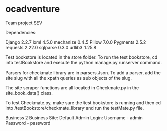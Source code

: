 # ocadventure
Team project SEV

Dependencies:

Django 2.2.7
lxml   4.5.0
mechanize 0.4.5
Pillow 7.0.0
Pygments 2.5.2
requests 2.22.0
sqlparse 0.3.0
urllib3 1.25.8

Test bookstore is located in the store folder. 
To run the test bookstore, cd into testBookstore and execute the python manage.py runserver command.

Parsers for checkmate library are in parsers.Json. To add a parser, add the site slug with all the xpath queries as sub objects of the slug.

The site scraper functions are all located in Checkmate.py in the site_book_data() class. 

To test Checkmate.py, make sure the test bookstore is running and then cd into /testBookstore/checkmate_library and run the testMate.py file.

Business 2 Business Site:
  Default Admin Login:
    Username - admin
    Password - password
